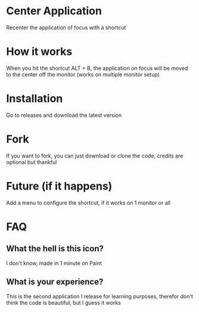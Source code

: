 # Center Application
Recenter the application of focus with a shortcut

How it works
============
When you hit the shortcut ALT + B, the application on focus will be moved to the center off the monitor (works on multiple monitor setup)

Installation
============
Go to releases and download the latest version

Fork
============
If you want to fork, you can just download or clone the code, credits are optional but thankful

Future (if it happens)
===========
Add a menu to configure the shortcut, if it works on 1 monitor or all

FAQ
===========
What the hell is this icon?
-----------
I don't know, made in 1 minute on Paint

What is your experience?
-----------
This is the second application I release for learning purposes, therefor don't think the code is beautiful, but I guess it works